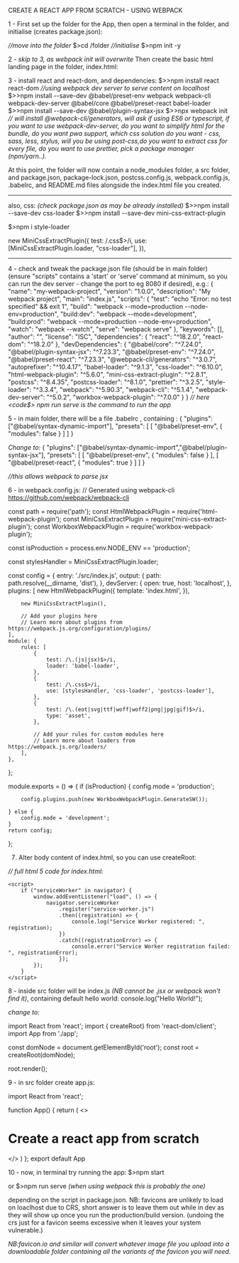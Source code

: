 CREATE A REACT APP FROM SCRATCH - USING WEBPACK

1 - First set up the folder for the App, then open a terminal in the folder, and initialise (creates package.json): 

*//move into the folder*
 $>cd /folder
*//initialise*
 $>npm init -y

2 - *skip to 3, as webpack init will overwrite*
 Then create the basic html landing page in the folder, index.html:
  <!DOCTYPE html>
  <html lang="en">
  <head>
    <meta charset="UTF-8">
    <meta name="viewport" content="width=device-width, initial-scale=1.0">
    <title>Recipe Site</title>
  </head>
  <body>
    <div id="root"></div>
        <script src="./node_modules/react/umd/react.development.js"></script>
        <script src="./node_modules/react-dom/umd/react-dom.development.js">            	</script>
        <script src="./dist/main.js"></script>
   </body>
   </html>

3 - install react and react-dom, and dependencies:
  $>>npm install react react-dom
*//using webpack dev server to serve content on localhost*
  $>>npm install --save-dev @babel/preset-env webpack webpack-cli webpack-dev-server @babel/core @babel/preset-react babel-loader 
$>>npm install --save-dev @babel/plugin-syntax-jsx
$>>npx webpack init 
*// will install @webpack-cli/generators, will ask if using ES6 or typescript, if you want to use webpack-dev-server, do you want to simplify html for the bundle, do you want pwa support, which css solution do you want - css, sass, less, stylus, will you be using post-css,do you want to extract css for every file, do you want to use prettier, pick a package manager (npm/yarn..).*
 

  At this point, the folder will now contain a node_modules folder, a src folder, and package.json, package-lock.json, postcss.config.js, webpack.config.js, .babelrc, and README.md files alongside the index.html file you created.

***********************

also, css:   *(check package.json as may be already installed)*
$>>npm install --save-dev css-loader
$>>npm install --save-dev mini-css-extract-plugin

$>npm i style-loader

new MiniCssExtractPlugin({
        test: /\.css$>/i,
        use: [MiniCssExtractPlugin.loader, "css-loader"],
      }),
***********************


4 - check and tweak the package.json file (should be in main folder) (ensure "scripts" contains a 'start' or 'serve' command at minimum, so you can run the dev server - change the port to eg 8080 if desired), e.g.:
{
  "name": "my-webpack-project",
  "version": "1.0.0",
  "description": "My webpack project",
  "main": "index.js",
  "scripts": {
    "test": "echo \"Error: no test specified\" && exit 1",
    "build": "webpack --mode=production --node-env=production",
    "build:dev": "webpack --mode=development",
    "build:prod": "webpack --mode=production --node-env=production",
    "watch": "webpack --watch",
    "serve": "webpack serve"
  },
  "keywords": [],
  "author": "",
  "license": "ISC",
  "dependencies": {
    "react": "^18.2.0",
    "react-dom": "^18.2.0"
  },
  "devDependencies": {
    "@babel/core": "^7.24.0",
    "@babel/plugin-syntax-jsx": "^7.23.3",
    "@babel/preset-env": "^7.24.0",
    "@babel/preset-react": "^7.23.3",
    "@webpack-cli/generators": "^3.0.7",
    "autoprefixer": "^10.4.17",
    "babel-loader": "^9.1.3",
    "css-loader": "^6.10.0",
    "html-webpack-plugin": "^5.6.0",
    "mini-css-extract-plugin": "^2.8.1",
    "postcss": "^8.4.35",
    "postcss-loader": "^8.1.0",
    "prettier": "^3.2.5",
    "style-loader": "^3.3.4",
    "webpack": "^5.90.3",
    "webpack-cli": "^5.1.4",
    "webpack-dev-server": "^5.0.2",
    "workbox-webpack-plugin": "^7.0.0"
  }
}
*// here <code$> npm run serve</code> is the command to run the app*

5 - in main folder, there will be a file .babelrc , containing :
 {
  "plugins": ["@babel/syntax-dynamic-import"],
  "presets": [
    [
      "@babel/preset-env",
      {
        "modules": false
      }
    ]
  ]
}

*Change to:*
{
  "plugins": ["@babel/syntax-dynamic-import","@babel/plugin-syntax-jsx"],
  "presets": [
    [
          "@babel/preset-env",
          {
            "modules": false
          }
    ],
    [
         "@babel/preset-react",
         {
          "modules": true
         }
    ]
  ]
}

*//this allows webpack to parse jsx*

6 - in webpack.config.js:
  // Generated using webpack-cli https://github.com/webpack/webpack-cli

const path = require('path');
const HtmlWebpackPlugin = require('html-webpack-plugin');
const MiniCssExtractPlugin = require('mini-css-extract-plugin');
const WorkboxWebpackPlugin = require('workbox-webpack-plugin');

const isProduction = process.env.NODE_ENV == 'production';

const stylesHandler = MiniCssExtractPlugin.loader;

const config = {
    entry: './src/index.js',
    output: {
        path: path.resolve(__dirname, 'dist'),
    },
    devServer: {
        open: true,
        host: 'localhost',
    },
    plugins: [
        new HtmlWebpackPlugin({
            template: 'index.html',
        }),

        new MiniCssExtractPlugin(),

        // Add your plugins here
        // Learn more about plugins from https://webpack.js.org/configuration/plugins/
    ],
    module: {
        rules: [
            {
                test: /\.(js|jsx)$>/i,
                loader: 'babel-loader',
            },
            {
                test: /\.css$>/i,
                use: [stylesHandler, 'css-loader', 'postcss-loader'],
            },
            {
                test: /\.(eot|svg|ttf|woff|woff2|png|jpg|gif)$>/i,
                type: 'asset',
            },

            // Add your rules for custom modules here
            // Learn more about loaders from https://webpack.js.org/loaders/
        ],
    },
};

module.exports = () => {
    if (isProduction) {
        config.mode = 'production';
        
        
        config.plugins.push(new WorkboxWebpackPlugin.GenerateSW());
        
    } else {
        config.mode = 'development';
    }
    return config;
};

7. Alter body content of index.html, so you can use createRoot:
  <body>
        <div id="root"></div>
    </body>

*// full html 5 code for index.html:*
<!DOCTYPE html>
<html lang="en">
<head>
    <meta charset="UTF-8">
    <meta name="viewport" content="width=device-width, initial-scale=1.0">
    <title>Webpack Application</title>
    </head>
    <body>
        <div id="root"></div>
    </body>
    
    <script>
        if ("serviceWorker" in navigator) {
            window.addEventListener("load", () => {
                navigator.serviceWorker
                    .register("service-worker.js")
                    .then((registration) => {
                        console.log("Service Worker registered: ", registration);
                    })
                    .catch((registrationError) => {
                        console.error("Service Worker registration failed: ", registrationError);
                    });
            });
        }
    </script>
</html>

8 - inside src folder will be index.js *(NB cannot be .jsx or webpack won't find it)*, containing default hello world:
console.log("Hello World!");
 
*change to:*

import React from 'react';
import { createRoot} from 'react-dom/client';
import App from './app';

const domNode = document.getElementById('root');
const root = createRoot(domNode);

root.render(<App />);


9 -  in src folder create app.js:

import React from 'react';

function App() {
  return (
    <>
    <h1>
     Create a react app from scratch
    </h1>
    </>
  )
};
export default App


10 - now, in terminal try running the app:
$>npm start

or $>npm run serve 
*(when using webpack this is probably the one)*

depending on the script in package.json.
NB: favicons are unlikely to load on loaclhost due to CRS, short answer is to leave them out while in dev as they will show up once you run the production/build version. (undoing the crs just for a favicon seems excessive when it leaves your system vulnerable.)

*NB:favicon.io and similar will convert whatever image file you upload into a downloadable folder containing all the variants of the favicon you will need.*


